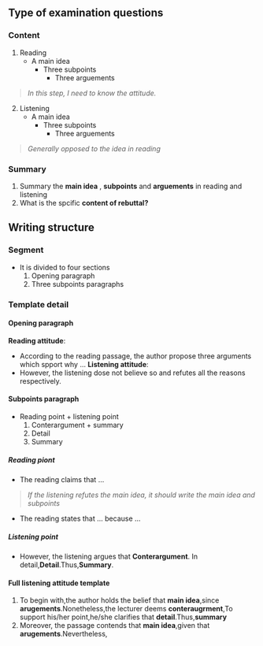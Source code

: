 ## Type of examination questions

### Content
1. Reading
	- A main idea
		- Three subpoints
			- Three arguements
> *In this step, I need to know the attitude.*

2. Listening
	- A main idea
		- Three subpoints
			- Three arguements
> *Generally opposed to the idea in reading*

### Summary
1. Summary the **main idea** , **subpoints** and **arguements** in reading and listening
2. What is the spcific **content of rebuttal?**

## Writing structure

### Segment
- It is divided to four sections
	1. Opening paragraph
	2. Three subpoints paragraphs

### Template detail

#### Opening paragraph
**Reading attitude**: 
- According to the reading passage, the author propose three arguments which spport why ... 
**Listening attitude**:
- However, the listening dose not believe so and refutes all the reasons respectively.

#### Subpoints paragraph
- Reading point + listening point 
	1. Conterargument +  summary
	2. Detail 
	3. Summary

##### Reading piont
- The reading claims that ...
> *If the listening refutes the main idea, it should write the main idea and subpoints*
- The reading states that ... because ... 

##### Listening point
- However, the listening argues that **Conterargument**. In detail,**Detail**.Thus,**Summary**.

#### Full listening attitude template
1. To begin with,the author holds the belief that **main idea**,since **arugements**.Nonetheless,the lecturer deems **conteraugrment**,To support his/her point,he/she clarifies that **detail**.Thus,**summary**
2. Moreover, the passage contends that **main idea**,given that **arugements**.Nevertheless,
